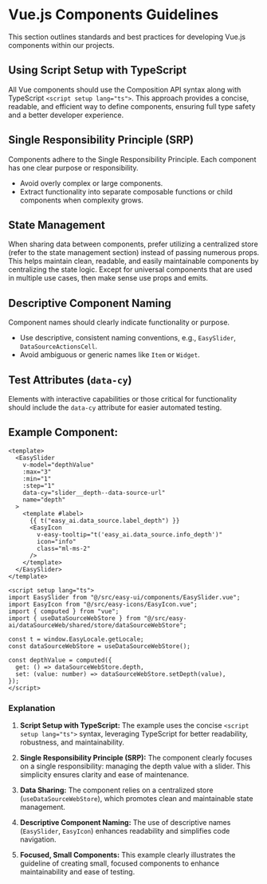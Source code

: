 # Vue.js Components Guidelines

This section outlines standards and best practices for developing Vue.js components within our projects.
## Using Script Setup with TypeScript

All Vue components should use the Composition API syntax along with TypeScript `<script setup lang="ts">`. This approach provides a concise, readable, and efficient way to define components, ensuring full type safety and a better developer experience.

## Single Responsibility Principle (SRP)

Components adhere to the Single Responsibility Principle. Each component has one clear purpose or responsibility.
- Avoid overly complex or large components.
- Extract functionality into separate composable functions or child components when complexity grows.

## State Management

When sharing data between components, prefer utilizing a centralized store (refer to the state management section) instead of passing numerous props. This helps maintain clean, readable, and easily maintainable components by centralizing the state logic.
Except for universal components that are used in multiple use cases, then make sense use props and emits.

## Descriptive Component Naming

Component names should clearly indicate functionality or purpose.

- Use descriptive, consistent naming conventions, e.g., `EasySlider`, `DataSourceActionsCell`.
- Avoid ambiguous or generic names like `Item` or `Widget`.

## Test Attributes (`data-cy`)

Elements with interactive capabilities or those critical for functionality should include the `data-cy` attribute for easier automated testing.

## Example Component:

```vue
<template>
  <EasySlider
    v-model="depthValue"
    :max="3"
    :min="1"
    :step="1"
    data-cy="slider__depth--data-source-url"
    name="depth"
  >
    <template #label>
      {{ t("easy_ai.data_source.label_depth") }}
      <EasyIcon
        v-easy-tooltip="t('easy_ai.data_source.info_depth')"
        icon="info"
        class="ml-ms-2"
      />
    </template>
  </EasySlider>
</template>

<script setup lang="ts">
import EasySlider from "@/src/easy-ui/components/EasySlider.vue";
import EasyIcon from "@/src/easy-icons/EasyIcon.vue";
import { computed } from "vue";
import { useDataSourceWebStore } from "@/src/easy-ai/dataSourceWeb/shared/store/dataSourceWebStore";

const t = window.EasyLocale.getLocale;
const dataSourceWebStore = useDataSourceWebStore();

const depthValue = computed({
  get: () => dataSourceWebStore.depth,
  set: (value: number) => dataSourceWebStore.setDepth(value),
});
</script>
```

### Explanation

1. **Script Setup with TypeScript:**
   The example uses the concise `<script setup lang="ts">` syntax, leveraging TypeScript for better readability, robustness, and maintainability.

2. **Single Responsibility Principle (SRP):**
   The component clearly focuses on a single responsibility: managing the depth value with a slider. This simplicity ensures clarity and ease of maintenance.

3. **Data Sharing:**
   The component relies on a centralized store (`useDataSourceWebStore`), which promotes clean and maintainable state management.

4. **Descriptive Component Naming:**
   The use of descriptive names (`EasySlider`, `EasyIcon`) enhances readability and simplifies code navigation.

5. **Focused, Small Components:**
   This example clearly illustrates the guideline of creating small, focused components to enhance maintainability and ease of testing.

